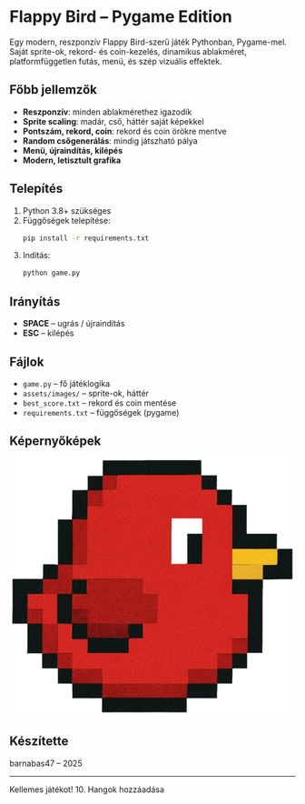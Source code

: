 # Flappy Bird – Pygame Edition

Egy modern, reszponzív Flappy Bird-szerű játék Pythonban, Pygame-mel. Saját sprite-ok, rekord- és coin-kezelés, dinamikus ablakméret, platformfüggetlen futás, menü, és szép vizuális effektek.

## Főbb jellemzők
- **Reszponzív**: minden ablakmérethez igazodik
- **Sprite scaling**: madár, cső, háttér saját képekkel
- **Pontszám, rekord, coin**: rekord és coin örökre mentve
- **Random csőgenerálás**: mindig játszható pálya
- **Menü, újraindítás, kilépés**
- **Modern, letisztult grafika**

## Telepítés
1. Python 3.8+ szükséges
2. Függőségek telepítése:
   ```bash
   pip install -r requirements.txt
   ```
3. Indítás:
   ```bash
   python game.py
   ```

## Irányítás
- **SPACE** – ugrás / újraindítás
- **ESC** – kilépés

## Fájlok
- `game.py` – fő játéklogika
- `assets/images/` – sprite-ok, háttér
- `best_score.txt` – rekord és coin mentése
- `requirements.txt` – függőségek (pygame)

## Képernyőképek
![játék](assets/images/bird.png)

## Készítette
barnabas47 – 2025

---

Kellemes játékot!
10. Hangok hozzáadása
